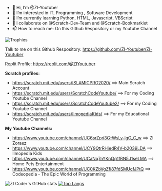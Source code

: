 - 👋 Hi, I’m @ZI-Youtuber
- 👀 I’m interested in IT, Programming , Software Development
- 🌱 I’m currently learning Python, HTML, Javascript, VBScript
- 💞️ I collaborate on @Scratch-Dev-Team and @Scratch-Bookmarklet
- 📫 How to reach me: On this Github Respository or my Youtube Channel

![Trophies](https://github-profile-trophy.vercel.app/?username=ZI-Youtuber&theme=radical)

Talk to me on this Github Respository: https://github.com/ZI-Youtuber/ZI-Youtuber

Replit Profile: https://replit.com/@ZIYoutuber

**Scratch profiles:**

- https://scratch.mit.edu/users/ISLAMICPRO2020/ ==> Main Scratch Account
- https://scratch.mit.edu/users/ScratchCodeYoutube/ ==> For my Coding Youtube Channel
- https://scratch.mit.edu/users/ScratchCodeYoutube2/ ==> For my Coding Youtube Channel
- https://scratch.mit.edu/users/IlmopediaKids/ ==> For my Educational Youtube Channel


**My Youtube Channels:**

- https://www.youtube.com/channel/UC6srZpri3G-WsLy-lgO_C_w ==> ZI Zoraez
- https://www.youtube.com/channel/UCY9QtrRHiedR4V-b2039LDA  ==> Ilmopedia Kids
- https://www.youtube.com/channel/UCaNq7nYKnQq1fBN5J1seLMA ==> Home Pets Entertainment
- https://www.youtube.com/channel/UC0KZbVgZfi87fdSMUcfJPtQ ==> Codeopedia - The Epic World of Programming

![ZI Coder's GitHub stats](https://github-readme-stats.vercel.app/api?username=ZI-Youtuber&theme=tokyonight&show_icons=true)
[![Top Langs](https://github-readme-stats.vercel.app/api/top-langs/?username=ZI-Youtuber&layout=compact&theme=radical)](https://github.com/anuraghazra/github-readme-stats)













<!---
ZI-Youtuber/ZI-Youtuber is a ✨ special ✨ repository because its `README.md` (this file) appears on your GitHub profile.
You can click the Preview link to take a look at your changes.
---
